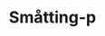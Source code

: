 ---
title: Småtting-p
layout: layouts/article.liquid
permalink: /en/asienkunskap/welcome-period.html
tags: asienkunskap
sideNavOrder: 3
---